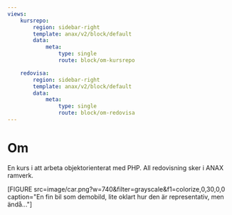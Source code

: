 ```yaml
---
views:
    kursrepo:
        region: sidebar-right
        template: anax/v2/block/default
        data:
            meta:
                type: single
                route: block/om-kursrepo

    redovisa:
        region: sidebar-right
        template: anax/v2/block/default
        data:
            meta:
                type: single
                route: block/om-redovisa
---
```

Om
=========================

En kurs i att arbeta objektorienterat med PHP.
All redovisning sker i ANAX ramverk.

[FIGURE src=image/car.png?w=740&filter=grayscale&f1=colorize,0,30,0,0 caption="En fin bil som demobild, lite oklart hur den är representativ, men ändå..."]
